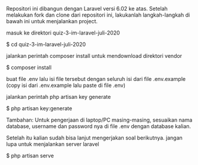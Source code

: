 Repositori ini dibangun dengan Laravel versi 6.02 ke atas. Setelah melakukan fork dan clone dari repositori ini, lakukanlah langkah-langkah di bawah ini untuk menjalankan project.

masuk ke direktori quiz-3-im-laravel-juli-2020

$ cd quiz-3-im-laravel-juli-2020

jalankan perintah composer install untuk mendownload direktori vendor

$ composer install

buat file .env lalu isi file tersebut dengan seluruh isi dari file .env.example (copy isi dari .env.example lalu paste di file .env)

jalankan perintah php artisan key generate

$ php artisan key:generate

Tambahan: Untuk pengerjaan di laptop/PC masing-masing, sesuaikan nama database, username dan password nya di file .env dengan database kalian.

Setelah itu kalian sudah bisa lanjut mengerjakan soal berikutnya. jangan lupa untuk menjalankan server laravel

$ php artisan serve